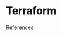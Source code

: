 # Terraform

[References](https://github.com/jkstill/OCI-Notes/blob/master/Terraform-References.md)
